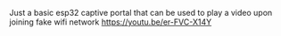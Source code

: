 Just a basic esp32 captive portal that can be used to play a video upon joining fake wifi network
https://youtu.be/er-FVC-X14Y
